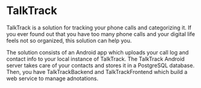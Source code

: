 TalkTrack
=========

TalkTrack is a solution for tracking your phone calls and categorizing it. If you ever found out that you have too many phone calls and your digital life feels not so organized, this solution can help you.

The solution consists of an Android app which uploads your call log and contact info to your local instance of TalkTrack. The TalkTrack Android server takes care of your contacts and stores it in a PostgreSQL database. Then, you have TalkTrackBackend and TalkTrackFrontend which build a web service to manage adnotations.


